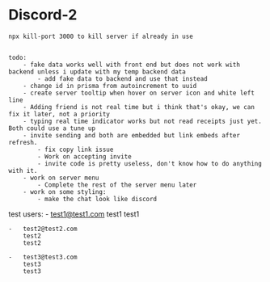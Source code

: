 # Discord-2
    npx kill-port 3000 to kill server if already in use


    todo:
        - fake data works well with front end but does not work with backend unless i update with my temp backend data
            - add fake data to backend and use that instead
        - change id in prisma from autoincrement to uuid
        - create server tooltip when hover on server icon and white left line
        - Adding friend is not real time but i think that's okay, we can fix it later, not a priority 
        - typing real time indicator works but not read receipts just yet. Both could use a tune up  
        - invite sending and both are embedded but link embeds after refresh.
            - fix copy link issue
            - Work on accepting invite       
            - invite code is pretty useless, don't know how to do anything with it. 
        - work on server menu
            - Complete the rest of the server menu later
        - work on some styling:
            - make the chat look like discord


test users:
    -   test1@test1.com
        test1
        test1

    -   test2@test2.com
        test2
        test2

    -   test3@test3.com
        test3
        test3